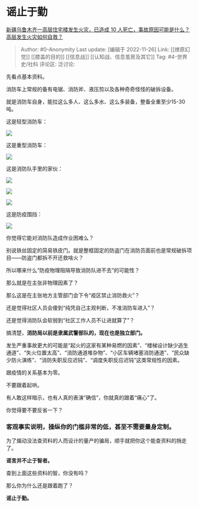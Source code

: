# 谣止于勤
[新疆乌鲁木齐一高层住宅楼发生火灾，已造成 10 人死亡，事故原因可能是什么？高层发生火灾如何自救？](https://www.zhihu.com/question/568741475/answer/2775502547)
> Author: #0-Anonymity
> Last update: [编辑于 2022-11-26]
> Link: [[燎原幻觉]] [[膝盖的目的]] [[信息战]] [[认知战、信息茧房及其它]]
> Tag: #4-世界史/社科
> 评论区:
> 泛讨论:

先看点基本资料。

消防车上常规的备有电锯、消防斧、液压剪以及各种奇奇怪怪的破拆设备。

就是消防车自身，能拉这么多人、这么多水、这么多装备，整备全重至少15-30吨。

这是轻型消防车：

![](https://picx.zhimg.com/50/v2-20e71571d9757b9ee4a238a871e70260_720w.jpg?source=1940ef5c)

这是重型消防车：

![](https://pica.zhimg.com/50/v2-a78a9ffa8502cc8e5635fcb52969e6cd_720w.jpg?source=1940ef5c)

这是消防队手里的家伙：

![](https://picx.zhimg.com/50/v2-13c35de29b8e48e116a138e83e50e4b0_720w.jpg?source=1940ef5c)

![](https://pica.zhimg.com/50/v2-6b10d5db35c2eb45611b21cd831010b2_720w.jpg?source=1940ef5c)

![](https://picx.zhimg.com/50/v2-631ac332b4b41cc11cb1e3df07060fc1_720w.jpg?source=1940ef5c)

这是防疫围挡：

![](https://pic1.zhimg.com/50/v2-023e22e408839118c19c4f52ae884d95_720w.jpg?source=1940ef5c)

你觉得它能对消防队造成作业困难么？

别说铁丝固定的简易铁皮门。就是整框固定的防盗门在消防员面前也是常规破拆项目——防盗门都拆不开还救啥火？

所以哪来什么“防疫物理阻隔导致消防队进不去”的可能性？

那么就是在主张非物理因素了？

那么这是在主张地方主管部门会下令“疫区禁止消防救火”？

还是觉得社区人员会傻到“纯凭自己主观判断，不准消防车进入”？

还是觉得消防队会软弱到“社区工作人员不让进就算了”？

搞清楚，**消防局以前是隶属武警部队的，现在也是独立部门。**

发生严重事故更大的可能是“起火的这家有某种易燃的因素”、“楼梯设计缺少逃生通道”、“失火位置太高”、“消防通道堆杂物”、“小区车辆堵塞消防通道”、“民众缺少防火演练”、“消防失职反应迟钝”、“调度失职反应迟钝”这类常规性的因素。

跟疫情的关系基本为零。

不要跟着起哄。

有人敢这样暗示，也有人真的表演“确信”，你就真的跟着“痛心”了。

你觉得要不要反省一下？

### 客观事实说明，操纵你的门槛非常的低，甚至不需要量身定制。

为了煽动没法查资料的人而设计的量产的骗局，顺手就把你这个能查资料的捎走了。

**谣言并不止于智者。**

查到上面这些资料的智，你没有吗？

那么你为什么还是跟着跑了？

**谣止于勤。**
